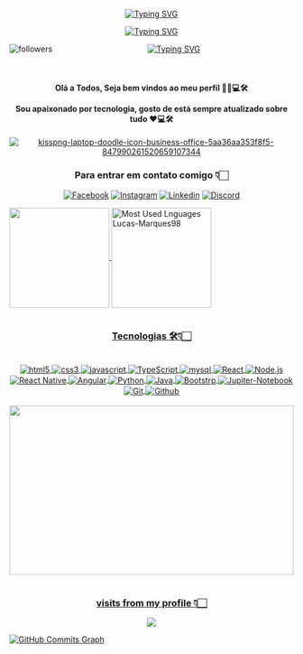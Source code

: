 <div id="badges"  align="center">

[![Typing SVG](https://readme-typing-svg.herokuapp.com?font=Arima&size=30&duration=5003&color=F7641A&background=77FFFF00&center=falso&vCenter=falso&lines=Hi!+Welcome+To+My+Profile+%F0%9F%A4%99)](https://git.io/typing-svg)

[![Typing SVG](http://i.picasion.com/gl/92/g1kC.gif)](https://github.com/Lucas-marques98/) 

<p>
   <img align="left" alt="followers" title="Follow me on Github" src="https://custom-icon-badges.herokuapp.com/github/followers/Lucas-marques98?color=236ad3&labelColor=1155ba&style=for-the-badge&logo=person-add&label=Follow&logoColor=white"/></a>
  <a href="https://github.com/Lucas-marques98/Simple-View-Counter"> 
  </p>
  
  <a href="https://git.io/typing-svg"><img align="center" src="https://readme-typing-svg.herokuapp.com?font=Fira+Code&pause=1000&color=CF000E&center=falso&vCenter=falso&width=435&lines=Programa%C3%A7%C3%A3o+%E2%9D%A4%F0%9F%92%BB%F0%9F%9B%A0" alt="Typing SVG" /></a>

  </br>
  

</div>

 
<div id="badges" align="center">
<h4>
         <p align="center">Olá a Todos, Seja bem vindos ao meu perfil 🤝🏻💻🛠 </p>
        <p align="center">Sou apaixonado por tecnologia, gosto de está sempre atualizado sobre tudo ❤💻🛠</p>
</h4>

</div>

<div id="badges" align="center">
<a href="https://github.com/Lucas-marques98"><img src="https://i.ibb.co/Dkc5Bc6/kisspng-laptop-doodle-icon-business-office-5aa36aa353f8f5-847990261520659107344.png"  alt="kisspng-laptop-doodle-icon-business-office-5aa36aa353f8f5-847990261520659107344" border="0"></a>


  
</div>
 
 
 <div id="badges" align="center">
  
  
### Para entrar em contato comigo 👇🏻


[![Facebook](https://img.shields.io/badge/Facebook-1877F2?style=for-the-badge&logo=facebook&logoColor=white)](https://www.facebook.com/Lucas.19982017/)
[![Instagram](https://img.shields.io/badge/Instagram-E4405F?style=for-the-badge&logo=instagram&logoColor=white)](https://www.instagram.com/lucasmarques676/)
[![Linkedin](https://img.shields.io/badge/LinkedIn-0077B5?style=for-the-badge&logo=linkedin&logoColor=white)](https://www.linkedin.com/in/lucas-marques-8b040b169/)
[![Discord](https://img.shields.io/badge/Discord-7289DA?style=for-the-badge&logo=discord&logoColor=white)](https://discord.com/channels/@LCSMARQUES) 

</div>


<div id="badges align="center">
 <a href="https://github.com/Lucas-marques98">
  <img height="177em" align="center" src="https://github-readme-stats.vercel.app/api?username=Lucas-marques98&show_icons=true&theme=solarized-dark&include_all_commits=true&count_private=true"/>
  <img height="177em" align="center" src="https://github-readme-stats.vercel.app/api/top-langs/?username=Lucas-marques98&layout=compact&theme=solarized-dark" alt="Most Used Lnguages Lucas-Marques98" />
  
  </div>

</br>


<div id="badges" align="center">


### Tecnologias 🛠👇🏻


</div>


<div id="badges" align="center" style="display: inline_block"></br>
<img align="center" alt="html5" src="https://img.shields.io/badge/HTML5-E34F26?style=for-the-badge&logo=html5&logoColor=white">
<img align="center" alt="css3" src="https://img.shields.io/badge/CSS3-1572B6?style=for-the-badge&logo=css3&logoColor=white">
<img align="center" alt="javascript" src="https://img.shields.io/badge/JavaScript-F7DF1E?style=for-the-badge&logo=javascript&logoColor=black">
<img align="center" alt="TypeScript" src="https://img.shields.io/badge/TypeScript-007ACC?style=for-the-badge&logo=typescript&logoColor=white">
<img align="center" alt="mysql" src="https://img.shields.io/badge/MySQL-00000F?style=for-the-badge&logo=mysql&logoColor=white">
<img align="center" alt="React" src="https://img.shields.io/badge/React-20232A?style=for-the-badge&logo=react&logoColor=61DAFB">
<img align="center" alt="Node.js" src="https://img.shields.io/badge/Node.js-43853D?style=for-the-badge&logo=node.js&logoColor=white">
<img align="center" alt="React Native" src="https://img.shields.io/badge/React_Native-20232A?style=for-the-badge&logo=react&logoColor=61DAFB">
<img align="center" alt="Angular" src="https://img.shields.io/badge/Angular-red?style=for-the-badge&logo=angular&logoColor=white">
<img align="center" alt="Python" src="https://img.shields.io/badge/Python-007ACC?style=for-the-badge&logo=python&logoColor=white">
<img align="center" alt="Java" src="https://img.shields.io/badge/Java-ED8B00?style=for-the-badge&logo=java&logoColor=white">
<img align="center" alt="Bootstrp" src="https://img.shields.io/badge/Bootstrap-563D7C?style=for-the-badge&logo=bootstrap&logoColor=white">
<img align="center" alt="Jupiter-Notebook" src="https://img.shields.io/badge/Jupiter Notebook-ED8B00?style=for-the-badge&logo=jupiternotebook&logoColor=white">
<img align="center" alt="Git" src="https://img.shields.io/badge/Git-E34F26?style=for-the-badge&logo=git&logoColor=white">
<img align="center" alt="Github" src="https://img.shields.io/badge/GitHub-100000?style=for-the-badge&logo=github&logoColor=white">

</div>
</br>

<div id="badges" align"center">

<img src="http://1.bp.blogspot.com/-xgDMlMJtajo/UPg5sFSYovI/AAAAAAAABZ0/yYVUXNZdo54/s1600/foco12.jpg" width="100%" height="300px" align="center">
</div>
</br>

<div align="center">

<h3> visits from my profile 👇🏻 </h3>
</div>

<p align="center">   <img alingn="center" src="https://profile-counter.glitch.me/Lucas-marques98/count.svg" /></p>

                                                                                                           
<a href="http://www.github.com/Lucas-marques98"><img src="https://github-readme-activity-graph.cyclic.app/graph?username=Lucas-marques98&bg_color=171717&color=ffffff&line=3382ed&point=ffffff&area_color=171717&area=true&hide_border=true&custom_title=GitHub%20Commits%20Graph" alt="GitHub Commits Graph" /></a>


</div>
